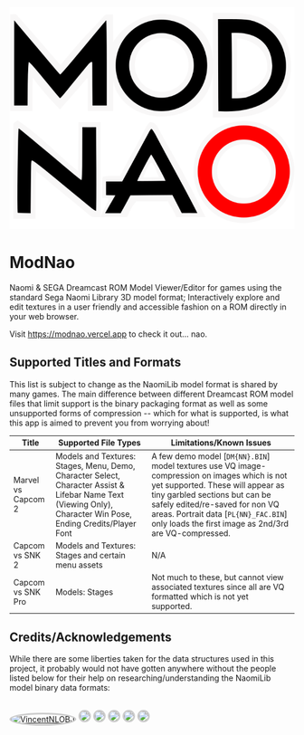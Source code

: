 ![ModNao logo](./public/logo.svg)

# ModNao

Naomi & SEGA Dreamcast ROM Model Viewer/Editor for games using the standard Sega Naomi Library 3D model format; Interactively explore and edit textures in a user friendly and accessible fashion on a ROM directly in your web browser.

Visit https://modnao.vercel.app to check it out... nao.

## Supported Titles and Formats

This list is subject to change as the NaomiLib model format is shared by many games. The main difference between different Dreamcast ROM model files that limit support is the binary packaging format as well as some unsupported forms of compression -- which for what is supported, is what this app is aimed to prevent you from worrying about!

| Title              | Supported File Types                                                                                                                                           | Limitations/Known Issues                                                                                                                                                                                                                                                                               |
| ------------------ | -------------------------------------------------------------------------------------------------------------------------------------------------------------- | ------------------------------------------------------------------------------------------------------------------------------------------------------------------------------------------------------------------------------------------------------------------------------------------------------ |
| Marvel vs Capcom 2 | Models and Textures: Stages, Menu, Demo, Character Select, Character Assist & Lifebar Name Text (Viewing Only), Character Win Pose, Ending Credits/Player Font | A few demo model [`DM{NN}.BIN`] model textures use VQ image-compression on images which is not yet supported. These will appear as tiny garbled sections but can be safely edited/re-saved for non VQ areas. Portrait data [`PL{NN}_FAC.BIN`] only loads the first image as 2nd/3rd are VQ-compressed. |
| Capcom vs SNK 2    | Models and Textures: Stages and certain menu assets                                                                                                            | N/A                                                                                                                                                                                                                                                                                                    |
| Capcom vs SNK Pro  | Models: Stages                                                                                                                                                 | Not much to these, but cannot view associated textures since all are VQ formatted which is not yet supported.                                                                                                                                                                                          |

## Credits/Acknowledgements

While there are some liberties taken for the data structures used in this project, it probably would not have gotten anywhere without the people listed below for their help on researching/understanding
the NaomiLib model binary data formats:

<br/>
<a href="https://github.com/VincentNLOBJ" title="VincentNLObj"><img alt="VincentNLOBJ" src="https://avatars.githubusercontent.com/u/71412899?v=4" width="40"  style="height: auto; border-radius: 50%; border-width: 1px; border: solid; border-color: #ccc;"></a>
<a href="https://github.com/VincentNLOBJ" title="egregiousguy"><img src="https://avatars.githubusercontent.com/u/74125588?v=4" width="40"  style="height: auto; border-radius: 50%; border-width: 1px; border: solid; border-color: #ccc;"></a>
<a href="https://github.com/strugglemeat" title="(urboi)bankbank"><img src="https://avatars.githubusercontent.com/u/36766617?v=4" width="40"  style="height: auto; border-radius: 50%; border-width: 1px; border: solid; border-color: #ccc;"></a>
<a href="https://github.com/zocker-160" title="zocker-160"><img src="https://avatars.githubusercontent.com/u/36563538?v=4" width="40"  style="height: auto; border-radius: 50%; border-width: 1px; border: solid; border-color: #ccc;"></a>
<a href="https://github.com/TVIndustries" title="TVIndustries"><img src="https://avatars.githubusercontent.com/u/63134071?v=4" width="40"  style="height: auto; border-radius: 50%; border-width: 1px; border: solid; border-color: #ccc;"></a>
<a href="https://github.com/mountainmanjed" title="Jed Hudson"><img src="https://avatars.githubusercontent.com/u/5819256?v=4" width="40"  style="height: auto; border-radius: 50%; border-width: 1px; border: solid; border-color: #ccc;"></a>
